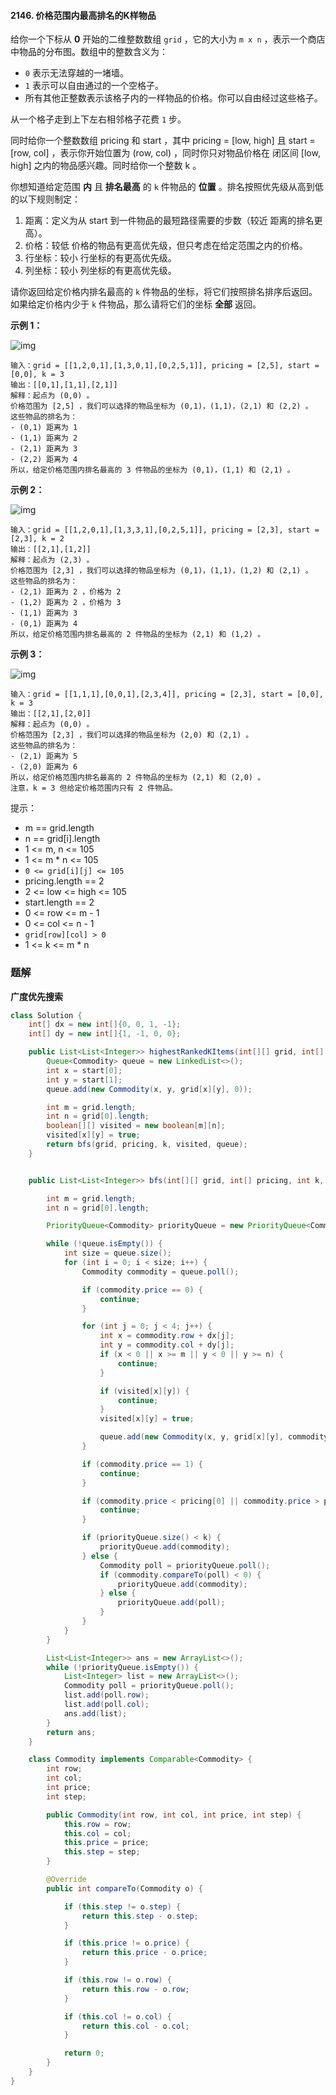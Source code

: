 #### 2146. 价格范围内最高排名的K样物品

给你一个下标从 **0** 开始的二维整数数组 `grid` ，它的大小为 `m x n` ，表示一个商店中物品的分布图。数组中的整数含义为：

- `0` 表示无法穿越的一堵墙。
- `1` 表示可以自由通过的一个空格子。
- 所有其他正整数表示该格子内的一样物品的价格。你可以自由经过这些格子。

从一个格子走到上下左右相邻格子花费 `1` 步。

同时给你一个整数数组 pricing 和 start ，其中 pricing = [low, high] 且 start = [row, col] ，表示你开始位置为 (row, col) ，同时你只对物品价格在 闭区间 [low, high] 之内的物品感兴趣。同时给你一个整数 k 。

你想知道给定范围 **内** 且 **排名最高** 的 `k` 件物品的 **位置** 。排名按照优先级从高到低的以下规则制定：

1. 距离：定义为从 start 到一件物品的最短路径需要的步数（较近 距离的排名更高）。
2. 价格：较低 价格的物品有更高优先级，但只考虑在给定范围之内的价格。
3. 行坐标：较小 行坐标的有更高优先级。
4. 列坐标：较小 列坐标的有更高优先级。

请你返回给定价格内排名最高的 `k` 件物品的坐标，将它们按照排名排序后返回。如果给定价格内少于 `k` 件物品，那么请将它们的坐标 **全部** 返回。

**示例 1：**

![img](./images/价格范围内最高排名的K样物品/1.jpg)

```shell
输入：grid = [[1,2,0,1],[1,3,0,1],[0,2,5,1]], pricing = [2,5], start = [0,0], k = 3
输出：[[0,1],[1,1],[2,1]]
解释：起点为 (0,0) 。
价格范围为 [2,5] ，我们可以选择的物品坐标为 (0,1)，(1,1)，(2,1) 和 (2,2) 。
这些物品的排名为：
- (0,1) 距离为 1
- (1,1) 距离为 2
- (2,1) 距离为 3
- (2,2) 距离为 4
所以，给定价格范围内排名最高的 3 件物品的坐标为 (0,1)，(1,1) 和 (2,1) 。
```

**示例 2：**

![img](./images/价格范围内最高排名的K样物品/2.jpg)

```shell
输入：grid = [[1,2,0,1],[1,3,3,1],[0,2,5,1]], pricing = [2,3], start = [2,3], k = 2
输出：[[2,1],[1,2]]
解释：起点为 (2,3) 。
价格范围为 [2,3] ，我们可以选择的物品坐标为 (0,1)，(1,1)，(1,2) 和 (2,1) 。
这些物品的排名为： 
- (2,1) 距离为 2 ，价格为 2
- (1,2) 距离为 2 ，价格为 3
- (1,1) 距离为 3
- (0,1) 距离为 4
所以，给定价格范围内排名最高的 2 件物品的坐标为 (2,1) 和 (1,2) 。
```

**示例 3：**

![img](./images/价格范围内最高排名的K样物品/3.jpg)

```shell
输入：grid = [[1,1,1],[0,0,1],[2,3,4]], pricing = [2,3], start = [0,0], k = 3
输出：[[2,1],[2,0]]
解释：起点为 (0,0) 。
价格范围为 [2,3] ，我们可以选择的物品坐标为 (2,0) 和 (2,1) 。
这些物品的排名为：
- (2,1) 距离为 5
- (2,0) 距离为 6
所以，给定价格范围内排名最高的 2 件物品的坐标为 (2,1) 和 (2,0) 。
注意，k = 3 但给定价格范围内只有 2 件物品。
```

提示：

* m == grid.length
* n == grid[i].length
* 1 <= m, n <= 105
* 1 <= m * n <= 105
* `0 <= grid[i][j] <= 105`
* pricing.length == 2
* 2 <= low <= high <= 105
* start.length == 2
* 0 <= row <= m - 1
* 0 <= col <= n - 1
* `grid[row][col] > 0`
* 1 <= k <= m * n

### 题解

**广度优先搜索**

```java
class Solution {
    int[] dx = new int[]{0, 0, 1, -1};
    int[] dy = new int[]{1, -1, 0, 0};

    public List<List<Integer>> highestRankedKItems(int[][] grid, int[] pricing, int[] start, int k) {
        Queue<Commodity> queue = new LinkedList<>();
        int x = start[0];
        int y = start[1];
        queue.add(new Commodity(x, y, grid[x][y], 0));

        int m = grid.length;
        int n = grid[0].length;
        boolean[][] visited = new boolean[m][n];
        visited[x][y] = true;
        return bfs(grid, pricing, k, visited, queue);
    }


    public List<List<Integer>> bfs(int[][] grid, int[] pricing, int k, boolean[][] visited, Queue<Commodity> queue) {

        int m = grid.length;
        int n = grid[0].length;

        PriorityQueue<Commodity> priorityQueue = new PriorityQueue<Commodity>();

        while (!queue.isEmpty()) {
            int size = queue.size();
            for (int i = 0; i < size; i++) {
                Commodity commodity = queue.poll();

                if (commodity.price == 0) {
                    continue;
                }

                for (int j = 0; j < 4; j++) {
                    int x = commodity.row + dx[j];
                    int y = commodity.col + dy[j];
                    if (x < 0 || x >= m || y < 0 || y >= n) {
                        continue;
                    }

                    if (visited[x][y]) {
                        continue;
                    }
                    visited[x][y] = true;

                    queue.add(new Commodity(x, y, grid[x][y], commodity.step + 1));
                }

                if (commodity.price == 1) {
                    continue;
                }

                if (commodity.price < pricing[0] || commodity.price > pricing[1]) {
                    continue;
                }

                if (priorityQueue.size() < k) {
                    priorityQueue.add(commodity);
                } else {
                    Commodity poll = priorityQueue.poll();
                    if (commodity.compareTo(poll) < 0) {
                        priorityQueue.add(commodity);
                    } else {
                        priorityQueue.add(poll);
                    }
                }
            }
        }

        List<List<Integer>> ans = new ArrayList<>();
        while (!priorityQueue.isEmpty()) {
            List<Integer> list = new ArrayList<>();
            Commodity poll = priorityQueue.poll();
            list.add(poll.row);
            list.add(poll.col);
            ans.add(list);
        }
        return ans;
    }

    class Commodity implements Comparable<Commodity> {
        int row;
        int col;
        int price;
        int step;

        public Commodity(int row, int col, int price, int step) {
            this.row = row;
            this.col = col;
            this.price = price;
            this.step = step;
        }

        @Override
        public int compareTo(Commodity o) {

            if (this.step != o.step) {
                return this.step - o.step;
            }

            if (this.price != o.price) {
                return this.price - o.price;
            }

            if (this.row != o.row) {
                return this.row - o.row;
            }

            if (this.col != o.col) {
                return this.col - o.col;
            }

            return 0;
        }
    }
}
```

